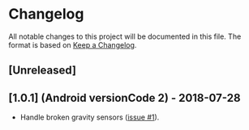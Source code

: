 # Changelog

All notable changes to this project will be documented in this file.  The
format is based on [Keep a Changelog](http://keepachangelog.com/en/1.0.0/).

## [Unreleased]

## [1.0.1] (Android versionCode 2) - 2018-07-28

- Handle broken gravity sensors
  ([issue #1](https://github.com/kuhrusty/FOMeter/issues/1)).
